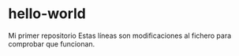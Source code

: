 # hello-world
Mi primer repositorio
Estas líneas
son modificaciones al fichero
para comprobar que funcionan.
